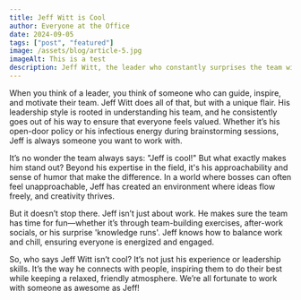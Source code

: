 ```yaml
---
title: Jeff Witt is Cool
author: Everyone at the Office
date: 2024-09-05
tags: ["post", "featured"]
image: /assets/blog/article-5.jpg
imageAlt: This is a test
description: Jeff Witt, the leader who constantly surprises the team with his innovative ideas, strategic vision, cruise plans and sense of humor. Find out why everyone in the office (there are only 3 other people) thinks Jeff is the coolest boss ever.
---
```


When you think of a leader, you think of someone who can guide, inspire, and motivate their team. Jeff Witt does all of that, but with a unique flair. His leadership style is rooted in understanding his team, and he consistently goes out of his way to ensure that everyone feels valued. Whether it’s his open-door policy or his infectious energy during brainstorming sessions, Jeff is always someone you want to work with.

It’s no wonder the team always says: "Jeff is cool!" But what exactly makes him stand out? Beyond his expertise in the field, it's his approachability and sense of humor that make the difference. In a world where bosses can often feel unapproachable, Jeff has created an environment where ideas flow freely, and creativity thrives.

But it doesn’t stop there. Jeff isn’t just about work. He makes sure the team has time for fun—whether it’s through team-building exercises, after-work socials, or his surprise 'knowledge runs'. Jeff knows how to balance work and chill, ensuring everyone is energized and engaged.

So, who says Jeff Witt isn’t cool? It’s not just his experience or leadership skills. It’s the way he connects with people, inspiring them to do their best while keeping a relaxed, friendly atmosphere. We’re all fortunate to work with someone as awesome as Jeff!